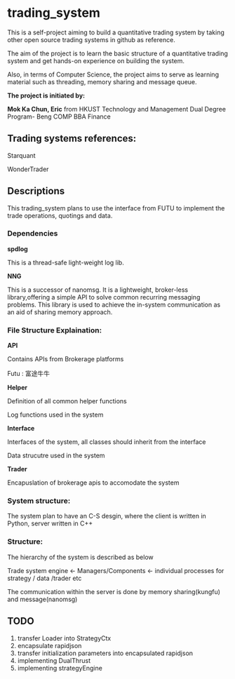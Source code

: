 # trading_system
This is a self-project aiming to build a quantitative trading system by taking other open source trading systems in github as reference.

The aim of the project is to learn the basic structure of a quantitative trading system and get hands-on experience on building the system.

Also, in terms of Computer Science, the project aims to serve as learning material such as threading, memory sharing and message queue.

**The project is initiated by:**

**Mok Ka Chun, Eric** from HKUST Technology and Management Dual Degree Program- Beng COMP BBA Finance

## Trading systems references:
Starquant

WonderTrader

## Descriptions

This trading_system plans to use the interface from FUTU to implement the trade operations, quotings and data.

### Dependencies

**spdlog**

This is a thread-safe light-weight log lib.

**NNG**

This is a successor of nanomsg. It is a lightweight, broker-less library,offering a simple API to solve common recurring messaging problems. This library is used to achieve the in-system communication as an aid of sharing memory approach.

### File Structure Explaination:

**API**

Contains APIs from Brokerage platforms

Futu : 富途牛牛


**Helper**

Definition of all common helper functions

Log functions used in the system

**Interface**

Interfaces of the system, all classes should inherit from the interface

Data strucutre used in the system


**Trader**

Encapuslation of brokerage apis to accomodate the system

### System structure:

The system plan to have an C-S desgin, where the client is written in Python, server written in C++

### Structure:

The hierarchy of the system is described as below

Trade system engine <- Managers/Components <- individual processes for strategy / data /trader etc

The communication within the server is done by memory sharing(kungfu) and message(nanomsg)



## TODO
1. transfer Loader into StrategyCtx
2. encapsulate rapidjson
3. transfer initialization parameters into encapsulated rapidjson 
4. implementing DualThrust 
5. implementing strategyEngine
